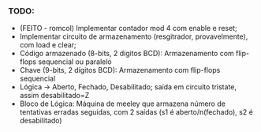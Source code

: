 ### TODO:
- (FEITO - romcol) Implementar contador mod 4 com enable e reset;
- Implementar circuito de armazenamento (resgitrador, provavelmente), com load e clear;
- Código armazenado (8-bits, 2 dígitos BCD): Armazenamento com flip-flops sequencial ou paralelo
- Chave (9-bits, 2 dígitos BCD): Armazenamento com flip-flops sequencial
- Lógica -> Aberto, Fechado, Desabilitado; saída em circuito tristate, assim desabilitado=Z
- Bloco de Lógica: Máquina de meeley que armazena número de tentativas erradas seguidas, com 2 saídas (s1 é aberto/n(fechado), s2 é desabilitado)
